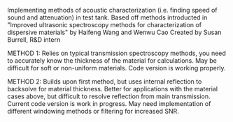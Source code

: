 Implementing methods of acoustic characterization (i.e. finding speed of sound and attenuation) in test tank. 
Based off methods introducted in "Improved ultrasonic spectroscopy methods for characterization of dispersive materials" by Haifeng Wang and Wenwu Cao
Created by Susan Burrell, R&D intern

METHOD 1: 
Relies on typical transmission spectroscopy methods, you need to accurately know the thickness of the material for calculations. 
May be difficult for soft or non-uniform materials. Code version is working properly. 

METHOD 2: 
Builds upon first method, but uses internal reflection to backsolve for material thickness. Better for applications 
with the material cases above, but difficult to resolve reflection from main transmission. Current code version is 
work in progress. May need implementation of different windowing methods or filtering for increased SNR.
